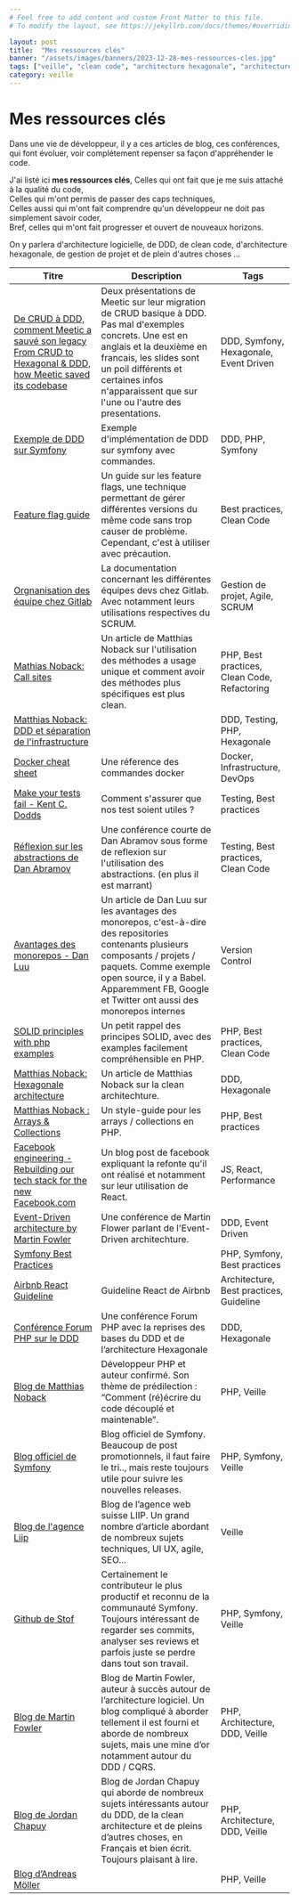 ```yaml
---
# Feel free to add content and custom Front Matter to this file.
# To modify the layout, see https://jekyllrb.com/docs/themes/#overriding-theme-defaults

layout: post
title:  "Mes ressources clés"
banner: "/assets/images/banners/2023-12-28-mes-ressources-cles.jpg"
tags: ["veille", "clean code", "architecture hexagonale", "architecture logicielle", "DDD", "CQRS"]
category: veille
---
```


# Mes ressources clés

Dans une vie de développeur, il y a ces articles de blog, ces conférences, qui font évoluer, voir complétement
repenser sa façon d'appréhender le code.   

J'ai listé ici **mes ressources clés**, 
Celles qui ont fait que je me suis attaché à la qualité du code,    
Celles qui m'ont permis de passer des caps techniques,   
Celles aussi qui m'ont fait comprendre qu'un développeur ne doit pas simplement savoir coder,   
Bref, celles qui m'ont fait progresser et ouvert de nouveaux horizons.

On y parlera d'architecture logicielle, de DDD, de clean code, d'architecture hexagonale,
de gestion de projet et de plein d'autres choses ...

| Titre                                                                                                                                                                                                                                                                                                              | Description                                                                                                                                                                                                                                                            | Tags                                         |
|--------------------------------------------------------------------------------------------------------------------------------------------------------------------------------------------------------------------------------------------------------------------------------------------------------------------|------------------------------------------------------------------------------------------------------------------------------------------------------------------------------------------------------------------------------------------------------------------------|----------------------------------------------|
| [De CRUD à DDD, comment Meetic a sauvé son legacy](https://speakerdeck.com/jmlamodiere/de-crud-a-ddd-comment-meetic-a-sauve-son-legacy?slide=1)    [From CRUD to Hexagonal & DDD, how Meetic saved its codebase](https://speakerdeck.com/jmlamodiere/from-crud-to-hexagonal-and-ddd-how-meetic-saved-its-codebase) | Deux présentations de Meetic sur leur migration de CRUD basique à DDD. Pas mal d'exemples concrets.    Une est en anglais et la deuxième en francais, les slides sont un poil différents et certaines infos n'apparaissent que sur l'une ou l'autre des presentations. | DDD, Symfony, Hexagonale, Event Driven       |
| [Exemple de DDD sur Symfony](https://dev.to/ludofleury/domain-driven-design-avec-php-symfony-1p2h)                                                                                                                                                                                                                 | Exemple d'implémentation de DDD sur symfony avec commandes.                                                                                                                                                                                                            | DDD, PHP, Symfony                            |
| [Feature flag guide](https://martinfowler.com/articles/feature-toggles.html)                                                                                                                                                                                                                                       | Un guide sur les feature flags, une technique permettant de gérer différentes versions du même code sans trop causer de problème. Cependant, c'est à utiliser avec précaution.                                                                                         | Best practices, Clean Code                   |
| [Orgnanisation des équipe chez Gitlab](https://about.gitlab.com/handbook/engineering/development/enablement/)                                                                                                                                                                                                      | La documentation concernant les différentes équipes devs chez Gitlab. Avec notamment leurs utilisations respectives du SCRUM.                                                                                                                                          | Gestion de projet, Agile, SCRUM              |
| [Mathias Noback: Call sites](https://matthiasnoback.nl/2018/01/unary-call-sites-intention-and-revealing-interfaces/)                                                                                                                                                                                               | Un article de Matthias Noback sur l'utilisation des méthodes a usage unique et comment avoir des méthodes plus spécifiques est plus clean.                                                                                                                             | PHP, Best practices, Clean Code, Refactoring |
| [Matthias Noback: DDD et séparation de l'infrastructure](https://matthiasnoback.nl/2020/05/ddd-and-your-database/)                                                                                                                                                                                                 |                                                                                                                                                                                                                                                                        | DDD, Testing, PHP, Hexagonale                |
| [Docker cheat sheet](https://www.docker.com/sites/default/files/d8/2019-09/docker-cheat-sheet.pdf)                                                                                                                                                                                                                 | Une réference des commandes docker                                                                                                                                                                                                                                     | Docker, Infrastructure, DevOps               |
| [Make your tests fail - Kent C. Dodds](https://kentcdodds.com/blog/make-your-test-fail)                                                                                                                                                                                                                            | Comment s'assurer que nos test soient utiles ?                                                                                                                                                                                                                         | Testing, Best practices                      |
| [Réflexion sur les abstractions de Dan Abramov](https://www.deconstructconf.com/2019/dan-abramov-the-wet-codebase)                                                                                                                                                                                                 | Une conférence courte de Dan Abramov sous forme de reflexion sur l'utilisation des abstractions. (en plus il est marrant)                                                                                                                                              | Testing, Best practices, Clean Code          |
| [Avantages des monorepos - Dan Luu](https://danluu.com/monorepo/)                                                                                                                                                                                                                                                  | Un article de Dan Luu sur les avantages des monorepos, c'est-à-dire des repositories contenants plusieurs composants / projets / paquets. Comme exemple open source, il y a Babel. Apparemment FB, Google et Twitter ont aussi des monorepos internes                  | Version Control                              |
| [SOLID principles with php examples](https://levelup.gitconnected.com/solid-principles-simplified-php-examples-based-dc6b4f8861f6)                                                                                                                                                                                 | Un petit rappel des principes SOLID, avec des examples facilement compréhensible en PHP.                                                                                                                                                                               | PHP, Best practices, Clean Code              |
| [Matthias Noback: Hexagonale architecture](https://matthiasnoback.nl/2017/08/layers-ports-and-adapters-part-2-layers/)                                                                                                                                                                                             | Un article de Matthias Noback sur la clean architechture.                                                                                                                                                                                                              | DDD, Hexagonale                              |
| [Matthias Noback : Arrays & Collections](https://matthiasnoback.nl/2020/01/rules-for-working-with-arrays-and-custom-collection-classes-in-php/)                                                                                                                                                                    | Un style-guide pour les arrays / collections en PHP.                                                                                                                                                                                                                   | PHP, Best practices                          |
| [Facebook engineering - Rebuilding our tech stack for the new Facebook.com](https://engineering.fb.com/web/facebook-redesign/)                                                                                                                                                                                     | Un blog post de facebook expliquant la refonte qu'il ont réalisé et notamment sur leur utilisation de React.                                                                                                                                                           | JS, React, Performance                       |
| [Event-Driven architecture by Martin Fowler](https://www.youtube.com/watch?v=STKCRSUsyP0)                                                                                                                                                                                                                          | Une conférence de Martin Flower parlant de l'Event-Driven architechture.                                                                                                                                                                                               | DDD, Event Driven                            |
| [Symfony Best Practices](https://symfony.com/doc/current/best_practices.html)                                                                                                                                                                                                                                      |                                                                                                                                                                                                                                                                        | PHP, Symfony, Best practices                 |
| [Airbnb React Guideline](https://airbnb.io/javascript/react/)                                                                                                                                                                                                                                                      | Guideline React de Airbnb                                                                                                                                                                                                                                              | Architecture, Best practices, Guideline      |
| [Conférence Forum PHP sur le DDD](https://afup.org/talks/4055-piochons-dans-les-pratiques-de-ddd-programmation-fonctionnelle-and-co-pour-notre-bien-a-toutes-et-tous)                                                                                                                                              | Une conférence Forum PHP avec la reprises des bases du DDD et de l’architecture Hexagonale                                                                                                                                                                             | DDD, Hexagonale                              |
| [Blog de Matthias Noback](https://matthiasnoback.nl/)                                                                                                                                                                                                                                                              | Développeur PHP et auteur confirmé. Son thème de prédilection : “Comment (ré)écrire du code découplé et maintenable”.                                                                                                                                                  | PHP, Veille                                  |
| [Blog officiel de Symfony](https://symfony.com/blog/)                                                                                                                                                                                                                                                              | Blog officiel de Symfony. Beaucoup de post promotionnels, il faut faire le tri.., mais reste toujours utile pour suivre les nouvelles releases.                                                                                                                        | PHP, Symfony, Veille                         |
| [Blog de l'agence Liip](https://www.liip.ch/fr/blog)                                                                                                                                                                                                                                                               | Blog de l’agence web suisse LIIP. Un grand nombre d’article abordant de nombreux sujets techniques, UI UX, agile, SEO…                                                                                                                                                 | Veille                                       |
| [Github de Stof](https://github.com/stof)                                                                                                                                                                                                                                                                          | Certainement le contributeur le plus productif et reconnu de la communauté Symfony. Toujours intéressant de regarder ses commits, analyser ses reviews et parfois juste se perdre dans tout son travail.                                                               | PHP, Symfony, Veille                         |
| [Blog de Martin Fowler](https://martinfowler.com/)                                                                                                                                                                                                                                                                 | Blog de Martin Fowler, auteur à succès autour de l’architecture logiciel. Un blog compliqué à aborder tellement il est fourni et aborde de nombreux sujets, mais une mine d’or notamment autour du DDD / CQRS.                                                         | PHP, Architecture, DDD, Veille               |
| [Blog de Jordan Chapuy](https://jordanchapuy.com/posts/)                                                                                                                                                                                                                                                           | Blog de Jordan Chapuy qui aborde de nombreux sujets intéressants autour du DDD, de la clean architecture et de pleins d’autres choses, en Français et bien écrit. Toujours plaisant à lire.                                                                            | PHP, Architecture, DDD, Veille               |
| [Blog d’Andreas Möller](https://localheinz.com/articles/)                                                                                                                                                                                                                                                          |                                                                                                                                                                                                                                                                        | PHP, Veille                                  |
